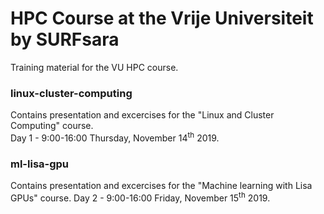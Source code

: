 # HPC Course at the Vrije Universiteit by SURFsara

Training material for the VU HPC course.

### linux-cluster-computing
Contains presentation and excercises for the "Linux and Cluster Computing" course.  
Day 1 - 9:00-16:00 Thursday, November 14<sup>th</sup> 2019.

### ml-lisa-gpu
Contains presentation and excercises for the "Machine learning with Lisa GPUs" course.
Day 2 - 9:00-16:00 Friday, November 15<sup>th</sup> 2019.
